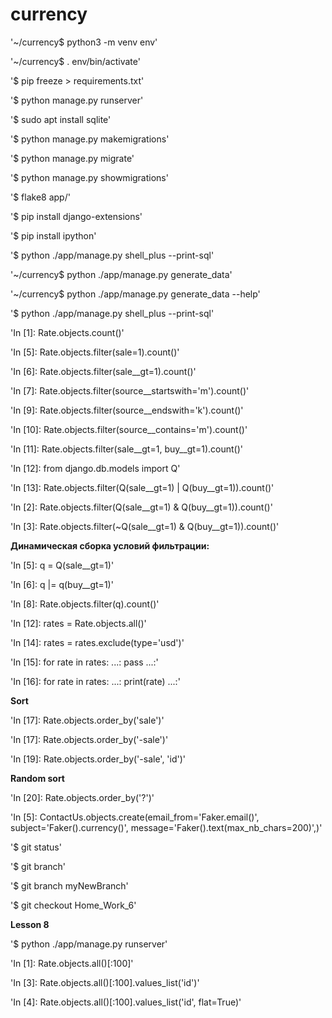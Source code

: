 # currency

'~/currency$ python3 -m venv env'

'~/currency$ . env/bin/activate'

'$ pip freeze > requirements.txt'

'$ python manage.py runserver'

'$ sudo apt install sqlite'

'$ python manage.py makemigrations'

'$ python manage.py migrate'

'$ python manage.py showmigrations'

'$ flake8 app/'

'$ pip install django-extensions'

'$ pip install ipython'

'$ python ./app/manage.py shell_plus --print-sql'

'~/currency$ python ./app/manage.py generate_data'

'~/currency$ python ./app/manage.py generate_data --help'

'$ python ./app/manage.py shell_plus --print-sql'

'In [1]: Rate.objects.count()'

'In [5]: Rate.objects.filter(sale=1).count()'

'In [6]: Rate.objects.filter(sale__gt=1).count()'

'In [7]: Rate.objects.filter(source__startswith='m').count()'

'In [9]: Rate.objects.filter(source__endswith='k').count()'

'In [10]: Rate.objects.filter(source__contains='m').count()'

'In [11]: Rate.objects.filter(sale__gt=1, buy__gt=1).count()'

'In [12]: from django.db.models import Q'

'In [13]: Rate.objects.filter(Q(sale__gt=1) | Q(buy__gt=1)).count()'

'In [2]: Rate.objects.filter(Q(sale__gt=1) & Q(buy__gt=1)).count()'

'In [3]: Rate.objects.filter(~Q(sale__gt=1) & Q(buy__gt=1)).count()'


**Динамическая сборка условий фильтрации:**

'In [5]: q = Q(sale__gt=1)'

'In [6]: q |= q(buy__gt=1)'

'In [8]: Rate.objects.filter(q).count()'

'In [12]: rates = Rate.objects.all()'

'In [14]: rates = rates.exclude(type='usd')'

'In [15]: for rate in rates:
    ...:     pass
    ...:'

'In [16]: for rate in rates:
    ...:     print(rate)
    ...:'

**Sort**

'In [17]: Rate.objects.order_by('sale')'

'In [17]: Rate.objects.order_by('-sale')'

'In [19]: Rate.objects.order_by('-sale', 'id')'

**Random sort**

'In [20]: Rate.objects.order_by('?')'

'In [5]: ContactUs.objects.create(email_from='Faker.email()', subject='Faker().currency()', message='Faker().text(max_nb_chars=200)',)'

'$ git status'

'$ git branch'

'$ git branch myNewBranch'

'$ git checkout Home_Work_6'

**Lesson 8**

'$ python ./app/manage.py runserver'

'In [1]: Rate.objects.all()[:100]'

'In [3]: Rate.objects.all()[:100].values_list('id')'

'In [4]: Rate.objects.all()[:100].values_list('id', flat=True)'

